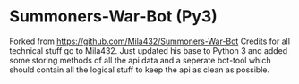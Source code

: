 # Summoners-War-Bot (Py3)

Forked from https://github.com/Mila432/Summoners-War-Bot
Credits for all technical stuff go to Mila432.
Just updated his base to Python 3 and added some storing methods of all the api data and a seperate bot-tool
which should contain all the logical stuff to keep the api as clean as possible.
